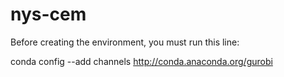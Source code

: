 # nys-cem

Before creating the environment, you must run this line:

conda config --add channels http://conda.anaconda.org/gurobi

